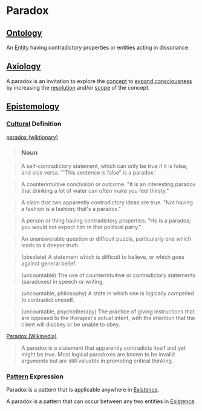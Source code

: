 # Paradox

## [Ontology](./ontology.md)

An [Entity](./entity.md) having contradictory properties or entities acting in dissonance.

## [Axiology](./axiology.md)

A paradox is an invitation to explore the [concept](./concept.md) to [expand consciousness](./expanding-consciousness.md) by increasing the [resolution](./resolution.md) and/or [scope](./scope.md) of the concept.

## [Epistemology](./epistemology.md)

### [Cultural](./culture.md) Definition

<a href="http://en.wiktionary.org/wiki/paradox" target="_blank">paradox (wiktionary)</a>

> ### Noun

> A self-contradictory statement, which can only be true if it is false, and vice versa. '"This sentence is false" is a paradox.'

> A counterintuitive conclusion or outcome. "It is an interesting paradox that drinking a lot of water can often make you feel thirsty."

> A claim that two apparently contradictory ideas are true. "Not having a fashion is a fashion; that's a paradox."

> A person or thing having contradictory properties. "He is a paradox; you would not expect him in that political party."

> An unanswerable question or difficult puzzle, particularly one which leads to a deeper truth.

> (obsolete) A statement which is difficult to believe, or which goes against general belief.

> (uncountable) The use of counterintuitive or contradictory statements (paradoxes) in speech or writing.

> (uncountable, philosophy) A state in which one is logically compelled to contradict oneself.

> (uncountable, psychotherapy) The practice of giving instructions that are opposed to the therapist's actual intent, with the intention that the client will disobey or be unable to obey.

<a href="https://en.wikipedia.org/wiki/Paradox" target="_blank">Paradox (Wikipedia)</a>

> A paradox is a statement that apparently contradicts itself and yet might be true. Most logical paradoxes are known to be invalid arguments but are still valuable in promoting critical thinking.

### [Pattern](./pattern.md) Expression

Paradox is a pattern that is applicable anywhere in [Existence](./existence.md).

A paradox is a pattern that can occur between any two entities in [Existence](./existence.md).
